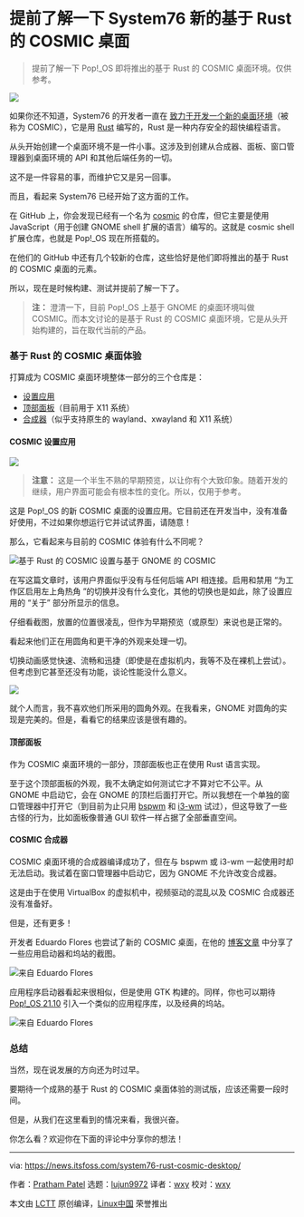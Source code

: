 [#]: subject: "I Tried System76’s New Rust-based COSMIC Desktop!"
[#]: via: "https://news.itsfoss.com/system76-rust-cosmic-desktop/"
[#]: author: "Community https://news.itsfoss.com/author/team/"
[#]: collector: "lujun9972"
[#]: translator: "wxy"
[#]: reviewer: "wxy"
[#]: publisher: "wxy"
[#]: url: "https://linux.cn/article-14186-1.html"

提前了解一下 System76 新的基于 Rust 的 COSMIC 桌面
=====

> 提前了解一下 Pop!_OS 即将推出的基于 Rust 的 COSMIC 桌面环境。仅供参考。

![](https://i0.wp.com/news.itsfoss.com/wp-content/uploads/2022/01/system76-rust-based-distro-ft.png?w=1200&ssl=1)

如果你还不知道，System76 的开发者一直在 [致力于开发一个新的桌面环境][1]（被称为 COSMIC），它是用 [Rust][2] 编写的，Rust 是一种内存安全的超快编程语言。

从头开始创建一个桌面环境不是一件小事。这涉及到创建从合成器、面板、窗口管理器到桌面环境的 API 和其他后端任务的一切。

这不是一件容易的事，而维护它又是另一回事。

而且，看起来 System76 已经开始了这方面的工作。

在 GitHub 上，你会发现已经有一个名为 [cosmic][3] 的仓库，但它主要是使用 JavaScript（用于创建 GNOME shell 扩展的语言）编写的。这就是 cosmic shell 扩展仓库，也就是 Pop!_OS 现在所搭载的。

在他们的 GitHub 中还有几个较新的仓库，这些恰好是他们即将推出的基于 Rust 的 COSMIC 桌面的元素。

所以，现在是时候构建、测试并提前了解一下了。

> **注：** 澄清一下，目前 Pop!_OS 上基于 GNOME 的桌面环境叫做 COSMIC。而本文讨论的是基于 Rust 的 COSMIC 桌面环境，它是从头开始构建的，旨在取代当前的产品。

### 基于 Rust 的 COSMIC 桌面体验

打算成为 COSMIC 桌面环境整体一部分的三个仓库是：

  * [设置应用][4]
  * [顶部面板][5]（目前用于 X11 系统）
  * [合成器][6]（似乎支持原生的 wayland、xwayland 和 X11 系统）

#### COSMIC 设置应用

![][7]

> **注意：** 这是一个半生不熟的早期预览，以让你有个大致印象。随着开发的继续，用户界面可能会有根本性的变化。所以，仅用于参考。

这是 Pop!_OS 的新 COSMIC 桌面的设置应用。它目前还在开发当中，没有准备好使用，不过如果你想运行它并试试界面，请随意！

那么，它看起来与目前的 COSMIC 体验有什么不同呢？

![基于 Rust 的 COSMIC 设置与基于 GNOME 的 COSMIC][8]

在写这篇文章时，该用户界面似乎没有与任何后端 API 相连接。启用和禁用 “为工作区启用左上角热角 ”的切换并没有什么变化，其他的切换也是如此，除了设置应用的 “关于” 部分所显示的信息。

仔细看截图，放置的位置很凌乱，但作为早期预览（或原型）来说也是正常的。

看起来他们正在用圆角和更干净的外观来处理一切。

切换动画感觉快速、流畅和迅捷（即使是在虚拟机内，我等不及在裸机上尝试）。但考虑到它甚至还没有功能，谈论性能没什么意义。

![][9]

就个人而言，我不喜欢他们所采用的圆角外观。在我看来，GNOME 对圆角的实现是完美的。但是，看看它的结果应该是很有趣的。

#### 顶部面板

作为 COSMIC 桌面环境的一部分，顶部面板也正在使用 Rust 语言实现。

至于这个顶部面板的外观，我不太确定如何测试它才不算对它不公平。从 GNOME 中启动它，会在 GNOME 的顶栏后面打开它。所以我想在一个单独的窗口管理器中打开它（到目前为止只用 [bspwm][10] 和 [i3-wm][11] 试过），但这导致了一些古怪的行为，比如面板像普通 GUI 软件一样占据了全部垂直空间。

#### COSMIC 合成器

COSMIC 桌面环境的合成器编译成功了，但在与 bspwm 或 i3-wm 一起使用时却无法启动。我试着在窗口管理器中启动它，因为 GNOME 不允许改变合成器。

这是由于在使用 VirtualBox 的虚拟机中，视频驱动的混乱以及 COSMIC 合成器还没有准备好。

但是，还有更多！

开发者 Eduardo Flores 也尝试了新的 COSMIC 桌面，在他的 [博客文章][12] 中分享了一些应用启动器和坞站的截图。

![来自 Eduardo Flores][13]

应用程序启动器看起来很相似，但是使用 GTK 构建的。同样，你也可以期待 [Pop!_OS 21.10][14] 引入一个类似的应用程序库，以及经典的坞站。

![来自 Eduardo Flores][15]

### 总结

当然，现在说发展的方向还为时过早。

要期待一个成熟的基于 Rust 的 COSMIC 桌面体验的测试版，应该还需要一段时间。

但是，从我们在这里看到的情况来看，我很兴奋。

你怎么看？欢迎你在下面的评论中分享你的想法！

--------------------------------------------------------------------------------

via: https://news.itsfoss.com/system76-rust-cosmic-desktop/

作者：[Pratham Patel][a]
选题：[lujun9972][b]
译者：[wxy](https://github.com/wxy)
校对：[wxy](https://github.com/wxy)

本文由 [LCTT](https://github.com/LCTT/TranslateProject) 原创编译，[Linux中国](https://linux.cn/) 荣誉推出

[a]: https://itsfoss.com/author/pratham/
[b]: https://github.com/lujun9972
[1]: https://news.itsfoss.com/pop-os-cosmic-rust/
[2]: https://research.mozilla.org/rust/
[3]: https://github.com/pop-os/cosmic
[4]: https://github.com/pop-os/cosmic-settings
[5]: https://github.com/pop-os/cosmic-panel
[6]: https://github.com/pop-os/cosmic-comp
[7]: https://i0.wp.com/news.itsfoss.com/wp-content/uploads/2022/01/pop-os-cosmic-settings-early.png?w=963&ssl=1
[8]: https://i0.wp.com/news.itsfoss.com/wp-content/uploads/2022/01/pop-os-settings-new-old-early.png?resize=1568%2C705&ssl=1
[9]: https://i0.wp.com/news.itsfoss.com/wp-content/uploads/2022/01/pop-os-new-old-cosmic.png?w=1387&ssl=1
[10]: https://github.com/baskerville/bspwm
[11]: https://github.com/i3/i3
[12]: https://blog.edfloreshz.dev/articles/linux/system76/rust-based-desktop-environment/
[13]: https://i0.wp.com/news.itsfoss.com/wp-content/uploads/2022/01/new_launcher.png?w=770&ssl=1
[14]: https://news.itsfoss.com/pop-os-21-10/
[15]: https://i0.wp.com/news.itsfoss.com/wp-content/uploads/2022/01/new_app_library.png?w=1200&ssl=1
